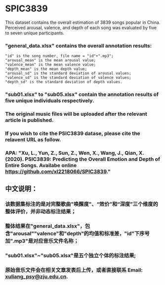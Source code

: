# SPIC3839

This dataset contains the overall estimation of 3839 songs popular in China.
Perceived arousal, valence, and depth of each song was evaluated  by five to seven unique participants.

### "general_data.xlsx" contains the overall annotation results:
	"id" is the song number, file name = "id"+".mp3";
	"arousal_mean" is the mean arousal value;
	"valence_mean" is the mean valence value;
	"depth_mean" is the mean depth value;
	"arousal_sd" is the standard deviation of arousal values;
	"valence_sd" is the standard deviation of valence values;
	"depth_sd" is the standard deviation of depth values.

###  "sub01.xlsx" to "sub05.xlsx" contain the annotation results of five unique individuals respectively.
###  The original music files will be uploaded after the relevant article is published.
###  If you wish to cite the PSIC3839 datase, please cite the relavent URL as follow.
###  APA: "Xu, L., Yun, Z., Sun, Z., Wen, X., Wang, J., Qian, X.(2020). PSIC3839: Predicting the Overall Emotion and Depth of Entire Songs. Availabe online https://github.com/xl2218066/SPIC3839."

## 中文说明：
### 该数据集标注的是对完整歌曲"唤醒度"、“效价”和“深度”三个维度的整体评价，并非动态标注结果；
### 整体结果在"general_data.xlsx"，包含"arousal""valence"和"depth"的均值和标准差，"id"下序号加".mp3"是对应音乐文件名称；
### "sub01.xlsx"~"sub05.xlsx"是五个独立个体的标注结果;
### 原始音乐文件会在相关文章发表后上传，或者直接联系 Email: xuliang_psy@zju.edu.cn.
